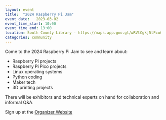 ```yaml
---
layout: event
title:  "2024 Raspberry Pi Jam"
event_date:   2023-03-02
event_time_start: 10:00
event_time_end: 13:00
location: South County Library - https://maps.app.goo.gl/wRVtCgkj5tPcuC4a7
categories: community
---
```

Come to the 2024 Raspberry Pi Jam to see and learn about:

* Raspberry Pi projects
* Raspberry Pi Pico projects
* Linux operating systems
* Python coding
* Maker tech
* 3D printing projects

There will be exhibitors and technical experts on hand for collaboration and informal Q&A.

Sign up at the [Organizer Website](https://www.meetup.com/roanoke-robotics/events/297895359/)
